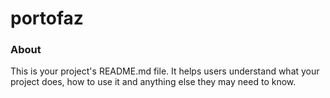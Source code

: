 portofaz
========

### About

This is your project's README.md file. It helps users understand what your
project does, how to use it and anything else they may need to know.